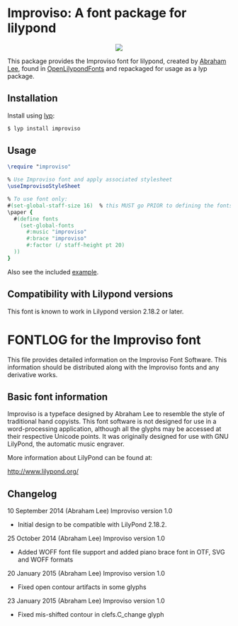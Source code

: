# Improviso: A font package for lilypond

<p align="center">
  <a href="./example.ly">
  <img
    src="https://raw.githubusercontent.com/lyp-packages/improviso/master/example.png">
  </a>
</p>

This package provides the Improviso font for lilypond, created by [Abraham Lee](https://github.com/tisimst), found in  [OpenLilypondFonts](https://github.com/OpenLilypondFonts) and repackaged for usage as a lyp package.

## Installation

Install using [lyp](https://lyp.noteflakes.com):

```bash
$ lyp install improviso
```

## Usage

```lilypond
\require "improviso"

% Use Improviso font and apply associated stylesheet
\useImprovisoStyleSheet

% To use font only:
#(set-global-staff-size 16)  % this MUST go PRIOR to defining the fonts!!!
\paper {
  #(define fonts
    (set-global-fonts
      #:music "improviso"
      #:brace "improviso"
      #:factor (/ staff-height pt 20)
  ))
}
```

Also see the included [example](./example.ly).

## Compatibility with Lilypond versions

This font is known to work in Lilypond version 2.18.2 or later.

FONTLOG for the Improviso font
==============================

This file provides detailed information on the Improviso Font Software. This information should be distributed along with the Improviso fonts and any derivative works.


Basic font information
----------------------

Improviso is a typeface designed by Abraham Lee to resemble the style of traditional hand copyists. This font software is not designed for use in a word-processing application, although all the glyphs may be accessed at their respective Unicode points. It was originally designed for use with GNU LilyPond, the automatic music engraver.

More information about LilyPond can be found at:

http://www.lilypond.org/

Changelog
---------

10 September 2014 (Abraham Lee) Improviso version 1.0
- Initial design to be compatible with LilyPond 2.18.2.

25 October 2014 (Abraham Lee) Improviso version 1.0
- Added WOFF font file support and added piano brace font in OTF, SVG and WOFF formats

20 January 2015 (Abraham Lee) Improviso version 1.0
- Fixed open contour artifacts in some glyphs

23 January 2015 (Abraham Lee) Improviso version 1.0
- Fixed mis-shifted contour in clefs.C_change glyph
